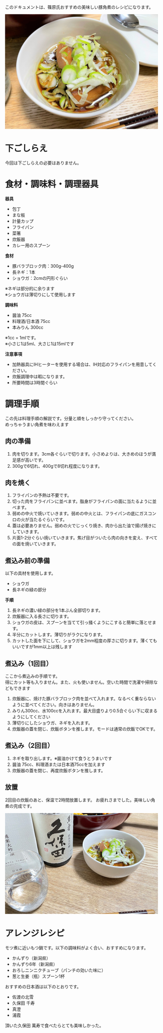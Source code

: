 このドキュメントは、篠原氏おすすめの美味しい豚角煮のレシピになります。

![](./image/FIlLSyeaUAIvzve.jpg)

# 下ごしらえ

今回は下ごしらえの必要はありません。

# 食材・調味料・調理器具

**器具**

- 包丁
- まな板
- 計量カップ
- フライパン
- 菜箸
- 炊飯器
- カレー用のスプーン

**食材**

- 豚バラブロック肉：300g-400g
- 長ネギ：1本
- ショウガ：2cmの円形ぐらい

※ネギは部分的に余ります  
※ショウガは薄切りにして使用します

**調味料**

- 醤油 75cc
- 料理酒/日本酒 75cc
- 本みりん 300cc

※1cc = 1mlです。  
※小さじ1は5ml、大さじ1は15mlです

**注意事項**

- 加熱器具にIHヒーターを使用する場合は、IH対応のフライパンを用意してください。
- 炊飯調理中は暇になります。
- 所要時間は3時間ぐらい

# 調理手順

この先は料理手順の解説です。分量と順をしっかり守ってください。  
めっちゃうまい角煮を味わえます

## 肉の準備

1. 肉を切ります。3cm各ぐらいで切ります。小さめよりは、大きめのほうが満足感が高いです。
1. 300gで6切れ、400gで8切れ程度になります。

## 肉を焼く

1. フライパンの予熱は不要です。
1. 切った肉をフライパンに並べます。脂身がフライパンの面に当たるように並べます。
1. 弱めの中火で焼いていきます。弱めの中火とは、フライパンの底にガスコンロの火が当たるぐらいです。
1. 蓋は必要ありません。弱めの火でじっくり焼き、肉から出た油で揚げ焼きにしていきます。
1. 片面1-2分ぐらい焼いていきます。焦げ目がついたら肉の向きを変え、すべての面を焼いていきます。

## 煮込み前の準備

以下の具材を使用します。

- ショウガ
- 長ネギの緑の部分

**手順**

1. 長ネギの濃い緑の部分を1本ぶん全部切ります。
1. 炊飯器に入る長さに切ります。
1. ショウガの皮は、スプーンを当てて引っ掻くようにこすると簡単に落とせます。
1. 半分にカットします。薄切りがラクになります。
1. カットした面を下にして、ショウガを2mm程度の厚さに切ります。薄くてもいいですが1mm以上は残します

## 煮込み（1回目）

ここから煮込みの手順です。  
得にカット等も入りません。また、火も使いません。空いた時間で洗濯や掃除などもできます

1. 炊飯器に、焼けた豚バラブロック肉を並べて入れます。なるべく重ならないように並べてください。向きはありません。
1. みりん300cc、水100ccを入れます。最大目盛りより0.5合ぐらい下に収まるようにしてください
1. 薄切りにしたショウガ、ネギを入れます。
1. 炊飯器の蓋を閉じ、炊飯ボタンを推します。モードは通常の炊飯でOKです。

## 煮込み（2回目）

1. ネギを取り出します。※醤油かけて食うとうまいです
1. 醤油 75cc、料理酒または日本酒75ccを加えます
1. 炊飯器の蓋を閉じ、再度炊飯ボタンを推します。

## 放置

2回目の炊飯のあと、保温で2時間放置します。
お疲れさまでした。美味しい角煮の完成です。

![](./image/FIlKRndaMAAWJQj.jpg)

# アレンジレシピ

モツ煮に近いもつ鍋です。以下の調味料がよく合い、おすすめになります。

- かんずり（新潟県）
- かんずり6年（新潟県）
- おろしニンニクチューブ（パンチの効いた味に）
- 葱と生姜（瓶）スプーン1杯

おすすめの日本酒は以下のとおりです。

- 佐渡の北雪
- 久保田 千寿
- 真澄
- 浦霞

頂いた久保田 萬寿で食べたらとても美味しかった。


